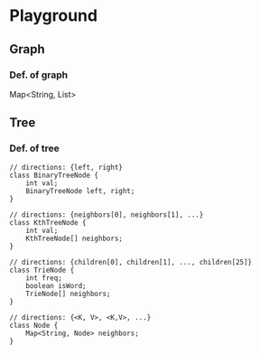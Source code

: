 # Playground
## Graph
### Def. of graph
Map<String, List<String>>

## Tree
### Def. of tree
```
// directions: {left, right}
class BinaryTreeNode {
    int val;
    BinaryTreeNode left, right;
}

// directions: {neighbors[0], neighbors[1], ...}
class KthTreeNode {
    int val;
    KthTreeNode[] neighbors;
}

// directions: {children[0], children[1], ..., children[25]}
class TrieNode {
    int freq;
    boolean isWord;
    TrieNode[] neighbors;
}

// directions: {<K, V>, <K,V>, ...}
class Node {
    Map<String, Node> neighbors;
}
```


